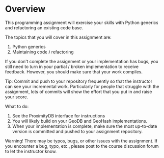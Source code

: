 # Overview

This programming assignment will exercise your skills with 
Python generics and refactoring an existing code base.

The topics that you will cover in this assignment are:

  1. Python generics
  2. Maintaining code / refactoring
  
If you don't complete the assignment or your implementation has bugs, you
still need to turn in  your partial / broken implementation to receive
feedback. However, you should make sure that your work compiles. 

Tip: Commit and push to your repository frequently so that the instructor
can see your incremental work. Particularly for people that struggle 
with the assignment, lots of commits will show the effort that you put
in and raise your score.
   
What to do:
   1. See the ProximityDB interface for instructions
   2. You will likely build on your GeoDB and GeoHash implementations. 
   3. When your implementation is complete, make sure the most up-to-date 
      version is committed and pushed to your assignment repository.
      
Warning! There may be typos, bugs, or other issues with the assignment.
If you encounter a bug, typo, etc., please post to the course discussion
forum to let the instructor know.
